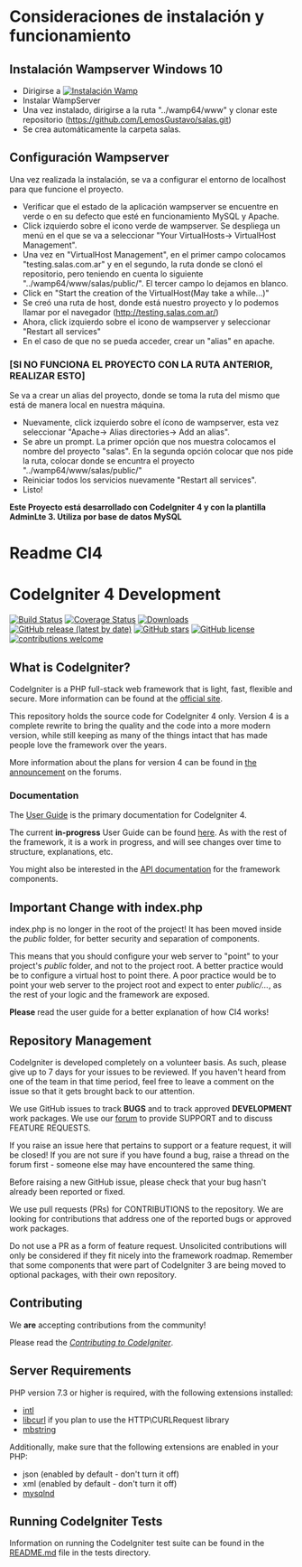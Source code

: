 # Consideraciones de instalación y funcionamiento

## Instalación Wampserver Windows 10
- Dirigirse a [![Instalación Wamp](https://img.shields.io/badge/downloads-Wampserver-green)](https://www.wampserver.com/en/php-addons/)
- Instalar WampServer
- Una vez instalado, dirigirse a la ruta "../wamp64/www" y clonar este repositorio (https://github.com/LemosGustavo/salas.git)
- Se crea automáticamente la carpeta salas.

## Configuración Wampserver
Una vez realizada la instalación, se va a configurar el entorno de localhost para que funcione el proyecto.
- Verificar que el estado de la aplicación wampserver se encuentre en verde o en su defecto que esté en funcionamiento MySQL y Apache.
- Click izquierdo sobre el icono verde de wampserver. Se despliega un menú en el que se va a seleccionar "Your VirtualHosts-> VirtualHost Management".
- Una vez en "VirtualHost Management", en el primer campo colocamos "testing.salas.com.ar" y en el segundo, la ruta donde se clonó el repositorio, pero teniendo en cuenta lo siguiente "../wamp64/www/salas/public/". El tercer campo lo dejamos en blanco.
- Click en "Start the creation of the VirtualHost(May take a while...)"
- Se creó una ruta de host, donde está nuestro proyecto y lo podemos llamar por el navegador (http://testing.salas.com.ar/)
- Ahora, click izquierdo sobre el icono de wampserver y seleccionar "Restart all services"
- En el caso de que no se pueda acceder, crear un "alias" en apache.

### [SI NO FUNCIONA EL PROYECTO CON LA RUTA ANTERIOR, REALIZAR ESTO]
Se va a crear un alias del proyecto, donde se toma la ruta del mismo que está de manera local en nuestra máquina.
- Nuevamente, click izquierdo sobre el ícono de wampserver, esta vez seleccionar "Apache-> Alias directories-> Add an alias".
- Se abre un prompt. La primer opción que nos muestra colocamos el nombre del proyecto "salas". En la segunda opción colocar que nos pide la ruta, colocar donde se encuntra el proyecto "../wamp64/www/salas/public/"
- Reiniciar todos los servicios nuevamente "Restart all services".
- Listo!

**Este Proyecto está desarrollado con CodeIgniter 4 y con la plantilla AdminLte 3. Utiliza por base de datos MySQL**

# Readme CI4
# CodeIgniter 4 Development

[![Build Status](https://github.com/codeigniter4/CodeIgniter4/workflows/PHPUnit/badge.svg)](https://github.com/codeigniter4/CodeIgniter4/actions?query=workflow%3A%22PHPUnit%22)
[![Coverage Status](https://coveralls.io/repos/github/codeigniter4/CodeIgniter4/badge.svg?branch=develop)](https://coveralls.io/github/codeigniter4/CodeIgniter4?branch=develop)
[![Downloads](https://poser.pugx.org/codeigniter4/framework/downloads)](https://packagist.org/packages/codeigniter4/framework)
[![GitHub release (latest by date)](https://img.shields.io/github/v/release/codeigniter4/CodeIgniter4)](https://packagist.org/packages/codeigniter4/framework)
[![GitHub stars](https://img.shields.io/github/stars/codeigniter4/CodeIgniter4)](https://packagist.org/packages/codeigniter4/framework)
[![GitHub license](https://img.shields.io/github/license/codeigniter4/CodeIgniter4)](https://github.com/codeigniter4/CodeIgniter4/blob/develop/LICENSE)
[![contributions welcome](https://img.shields.io/badge/contributions-welcome-brightgreen.svg?style=flat)](https://github.com/codeigniter4/CodeIgniter4/pulls)
<br>

## What is CodeIgniter?

CodeIgniter is a PHP full-stack web framework that is light, fast, flexible and secure.
More information can be found at the [official site](http://codeigniter.com).

This repository holds the source code for CodeIgniter 4 only.
Version 4 is a complete rewrite to bring the quality and the code into a more modern version,
while still keeping as many of the things intact that has made people love the framework over the years.

More information about the plans for version 4 can be found in [the announcement](http://forum.codeigniter.com/thread-62615.html) on the forums.

### Documentation

The [User Guide](https://codeigniter4.github.io/userguide/) is the primary documentation for CodeIgniter 4.

The current **in-progress** User Guide can be found [here](https://codeigniter4.github.io/CodeIgniter4/).
As with the rest of the framework, it is a work in progress, and will see changes over time to structure, explanations, etc.

You might also be interested in the [API documentation](https://codeigniter4.github.io/api/) for the framework components.

## Important Change with index.php

index.php is no longer in the root of the project! It has been moved inside the *public* folder,
for better security and separation of components.

This means that you should configure your web server to "point" to your project's *public* folder, and
not to the project root. A better practice would be to configure a virtual host to point there. A poor practice would be to point your web server to the project root and expect to enter *public/...*, as the rest of your logic and the
framework are exposed.

**Please** read the user guide for a better explanation of how CI4 works!

## Repository Management

CodeIgniter is developed completely on a volunteer basis. As such, please give up to 7 days
for your issues to be reviewed. If you haven't heard from one of the team in that time period,
feel free to leave a comment on the issue so that it gets brought back to our attention.

We use GitHub issues to track **BUGS** and to track approved **DEVELOPMENT** work packages.
We use our [forum](http://forum.codeigniter.com) to provide SUPPORT and to discuss
FEATURE REQUESTS.

If you raise an issue here that pertains to support or a feature request, it will
be closed! If you are not sure if you have found a bug, raise a thread on the forum first -
someone else may have encountered the same thing.

Before raising a new GitHub issue, please check that your bug hasn't already
been reported or fixed.

We use pull requests (PRs) for CONTRIBUTIONS to the repository.
We are looking for contributions that address one of the reported bugs or
approved work packages.

Do not use a PR as a form of feature request.
Unsolicited contributions will only be considered if they fit nicely
into the framework roadmap.
Remember that some components that were part of CodeIgniter 3 are being moved
to optional packages, with their own repository.

## Contributing

We **are** accepting contributions from the community!

Please read the [*Contributing to CodeIgniter*](https://github.com/codeigniter4/CodeIgniter4/blob/develop/contributing/README.md).

## Server Requirements

PHP version 7.3 or higher is required, with the following extensions installed:


- [intl](http://php.net/manual/en/intl.requirements.php)
- [libcurl](http://php.net/manual/en/curl.requirements.php) if you plan to use the HTTP\CURLRequest library
- [mbstring](http://php.net/manual/en/mbstring.installation.php)

Additionally, make sure that the following extensions are enabled in your PHP:

- json (enabled by default - don't turn it off)
- xml (enabled by default - don't turn it off)
- [mysqlnd](http://php.net/manual/en/mysqlnd.install.php)

## Running CodeIgniter Tests

Information on running the CodeIgniter test suite can be found in the [README.md](tests/README.md) file in the tests directory.
